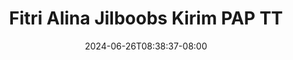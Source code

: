 --- 
title: "Fitri Alina Jilboobs Kirim PAP TT"
description: "streaming bokep Fitri Alina Jilboobs Kirim PAP TT   full  "
date: 2024-06-26T08:38:37-08:00
file_code: "rnhyqbbcrkjl"
draft: false
cover: "qvna00u82lkv5qsw.jpg"
tags: ["Fitri", "Alina", "Jilboobs", "Kirim", "PAP", "bokep-indo", "bokep-viral", "bokep-ig"]
length: 67
fld_id: "1391781"
foldername: "AlinaFitriupdate"
categories: ["AlinaFitriupdate"]
views: 36
---